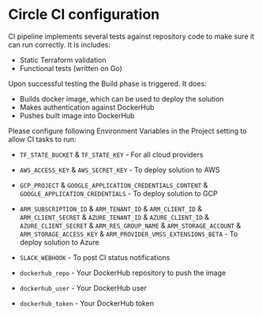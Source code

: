 # Circle CI configuration

CI pipeline implements several tests against repository code to make sure it can run correctly. It is includes:

- Static Terraform validation
- Functional tests (written on Go)

Upon successful testing the Build phase is triggered. It does:

- Builds docker image, which can be used to deploy the solution
- Makes authentication against DockerHub
- Pushes built image into DockerHub

Please configure following Environment Variables in the Project setting to allow CI tasks to run:

- `TF_STATE_BUCKET` & `TF_STATE_KEY` - For all cloud providers
- `AWS_ACCESS_KEY` & `AWS_SECRET_KEY` - To deploy solution to AWS
- `GCP_PROJECT` & `GOOGLE_APPLICATION_CREDENTIALS_CONTENT` & `GOOGLE_APPLICATION_CREDENTIALS` - To deploy solution to GCP 
-   `ARM_SUBSCRIPTION_ID` & 
    `ARM_TENANT_ID` &
    `ARM_CLIENT_ID` &
    `ARM_CLIENT_SECRET` &
    `AZURE_TENANT_ID` &
    `AZURE_CLIENT_ID` &
    `AZURE_CLIENT_SECRET` &
    `ARM_RES_GROUP_NAME` &
    `ARM_STORAGE_ACCOUNT` &
    `ARM_STORAGE_ACCESS_KEY` &
    `ARM_PROVIDER_VMSS_EXTENSIONS_BETA` - To deploy solution to Azure

- `SLACK_WEBHOOK` - To post CI status notifications
- `dockerhub_repo` - Your DockerHub repository to push the image
- `dockerhub_user` - Your DockerHub user
- `dockerhub_token` - Your DockerHub token
